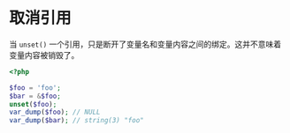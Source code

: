 # 取消引用

当 `unset()` 一个引用，只是断开了变量名和变量内容之间的绑定。这并不意味着变量内容被销毁了。

```php
<?php

$foo = 'foo';
$bar = &$foo;
unset($foo);
var_dump($foo); // NULL
var_dump($bar); // string(3) "foo"

```

